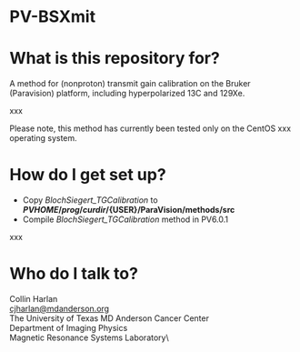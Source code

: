 # PV-BSXmit

# What is this repository for?
A method for (nonproton) transmit gain calibration on the Bruker (Paravision) platform, including hyperpolarized 13C and 129Xe. 

xxx

Please note, this method has currently been tested only on the CentOS xxx operating system.

# How do I get set up?
* Copy *BlochSiegert_TGCalibration* to **${PVHOME}/prog/curdir/${USER}/ParaVision/methods/src**
* Compile *BlochSiegert_TGCalibration* method in PV6.0.1

xxx

# Who do I talk to?
Collin Harlan\
cjharlan@mdanderson.org\
The University of Texas MD Anderson Cancer Center\
Department of Imaging Physics\
Magnetic Resonance Systems Laboratory\
